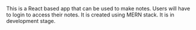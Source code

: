 This is a React based app that can be used to make notes. Users will have to login to access their notes.  It is created using MERN stack. It is in development stage.
